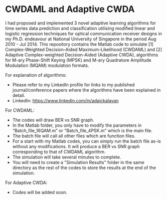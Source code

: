 # CWDAML and Adaptive CWDA

I had proposed and implemented 3 novel adaptive learning algorithms for time series data prediction and classification utilising modified linear and logistic regression techniques for optical communication receiver designs in my Ph.D. endeavour at National University of Singapore in the period Aug 2010 - Jul 2014. This repository contains the Matlab code to simulate [1] Complex-Weighted Decision-Aided Maximum-Likelihood (CWDAML) and [2] Adaptive Complex-weighted Decision-Aided (Adaptive CWDA), algorithms for M-ary Phase-Shift Keying (MPSK) and M-ary Quadrature Amplitude Modulation (MQAM) modulation formats.

For explanation of algorithms:
- Please refer to my LinkedIn profile for links to my published journal/conference papers where the algorithms have been explained in detail.
- LinkedIn: https://www.linkedin.com/in/adaickalavan

For CWDAML:
- The codes will draw BER vs SNR graph.
- In the Matlab folder, you only have to modify the parameters in “Batch_file_16QAM.m” or "Batch_file_4PSK.m" which is the main file. 
- The batch file will call all other files which are function files.
- For a start with my Matlab codes, you can simply run the batch file as-is without any modifications. It will produce a BER vs SNR graph corresponding to that of CWDAML algorithm. 
- The simulation will take several minutes to complete.
- You will need to create a "Simulation Results" folder in the same directory as the rest of the codes to store the results at the end of the simulation.

For Adaptive CWDA:
- Codes will be added soon.
